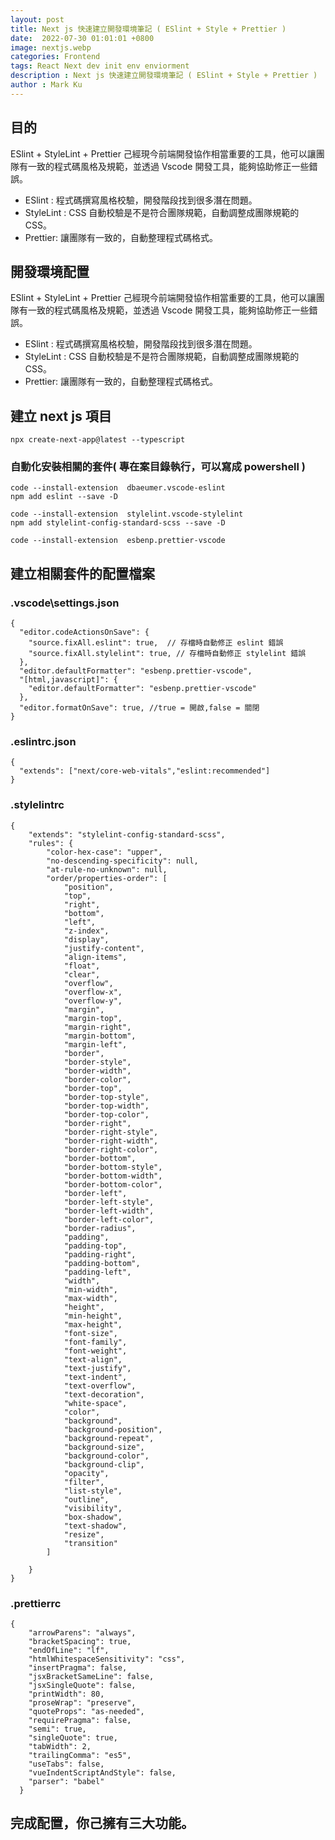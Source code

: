 ```yaml
---
layout: post
title: Next js 快速建立開發環境筆記 ( ESlint + Style + Prettier )
date:  2022-07-30 01:01:01 +0800
image: nextjs.webp
categories: Frontend
tags: React Next dev init env enviorment
description : Next js 快速建立開發環境筆記 ( ESlint + Style + Prettier )
author : Mark Ku
---
```

## 目的
ESlint + StyleLint + Prettier 己經現今前端開發協作相當重要的工具，他可以讓團隊有一致的程式碼風格及規範，並透過 Vscode 開發工具，能夠協助修正一些錯誤。

* ESlint : 程式碼撰寫風格校驗，開發階段找到很多潛在問題。
* StyleLint : CSS 自動校驗是不是符合團隊規範，自動調整成團隊規範的 CSS。
* Prettier: 讓團隊有一致的，自動整理程式碼格式。


## 開發環境配置
ESlint + StyleLint + Prettier 己經現今前端開發協作相當重要的工具，他可以讓團隊有一致的程式碼風格及規範，並透過 Vscode 開發工具，能夠協助修正一些錯誤。

* ESlint : 程式碼撰寫風格校驗，開發階段找到很多潛在問題。
* StyleLint : CSS 自動校驗是不是符合團隊規範，自動調整成團隊規範的 CSS。
* Prettier: 讓團隊有一致的，自動整理程式碼格式。

## 建立 next js 項目
```
npx create-next-app@latest --typescript

```
### 自動化安裝相關的套件( 專在案目錄執行，可以寫成 powershell )

```
code --install-extension  dbaeumer.vscode-eslint 
npm add eslint --save -D 

code --install-extension  stylelint.vscode-stylelint
npm add stylelint-config-standard-scss --save -D

code --install-extension  esbenp.prettier-vscode
```

## 建立相關套件的配置檔案
### .vscode\settings.json 

```
{
  "editor.codeActionsOnSave": {
    "source.fixAll.eslint": true,  // 存檔時自動修正 eslint 錯誤
    "source.fixAll.stylelint": true, // 存檔時自動修正 stylelint 錯誤
  },
  "editor.defaultFormatter": "esbenp.prettier-vscode",
  "[html,javascript]": {
    "editor.defaultFormatter": "esbenp.prettier-vscode"
  },
  "editor.formatOnSave": true, //true = 開啟,false = 關閉
}

```

### .eslintrc.json
```
{
  "extends": ["next/core-web-vitals","eslint:recommended"]
}

```

### .stylelintrc
```
{
    "extends": "stylelint-config-standard-scss",
    "rules": {        
        "color-hex-case": "upper",
        "no-descending-specificity": null,
        "at-rule-no-unknown": null,
        "order/properties-order": [
            "position",
            "top",
            "right",
            "bottom",
            "left",
            "z-index",
            "display",
            "justify-content",
            "align-items",
            "float",
            "clear",
            "overflow",
            "overflow-x",
            "overflow-y",
            "margin",
            "margin-top",
            "margin-right",
            "margin-bottom",
            "margin-left",
            "border",
            "border-style",
            "border-width",
            "border-color",
            "border-top",
            "border-top-style",
            "border-top-width",
            "border-top-color",
            "border-right",
            "border-right-style",
            "border-right-width",
            "border-right-color",
            "border-bottom",
            "border-bottom-style",
            "border-bottom-width",
            "border-bottom-color",
            "border-left",
            "border-left-style",
            "border-left-width",
            "border-left-color",
            "border-radius",
            "padding",
            "padding-top",
            "padding-right",
            "padding-bottom",
            "padding-left",
            "width",
            "min-width",
            "max-width",
            "height",
            "min-height",
            "max-height",
            "font-size",
            "font-family",
            "font-weight",
            "text-align",
            "text-justify",
            "text-indent",
            "text-overflow",
            "text-decoration",
            "white-space",
            "color",
            "background",
            "background-position",
            "background-repeat",
            "background-size",
            "background-color",
            "background-clip",
            "opacity",
            "filter",
            "list-style",
            "outline",
            "visibility",
            "box-shadow",
            "text-shadow",
            "resize",
            "transition"
        ]    

    }
}

```

### .prettierrc

```
{
    "arrowParens": "always",
    "bracketSpacing": true,
    "endOfLine": "lf",
    "htmlWhitespaceSensitivity": "css",
    "insertPragma": false,
    "jsxBracketSameLine": false,
    "jsxSingleQuote": false,
    "printWidth": 80,
    "proseWrap": "preserve",
    "quoteProps": "as-needed",
    "requirePragma": false,
    "semi": true,
    "singleQuote": true,
    "tabWidth": 2,
    "trailingComma": "es5",
    "useTabs": false,
    "vueIndentScriptAndStyle": false,
    "parser": "babel"
  }
```
## 完成配置，你己擁有三大功能。